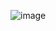 ![image](https://github.com/Tech-neophyte/UI-UX-Case-Studies/assets/122295513/a1299874-15b1-4f32-9761-58ea5a216919)
